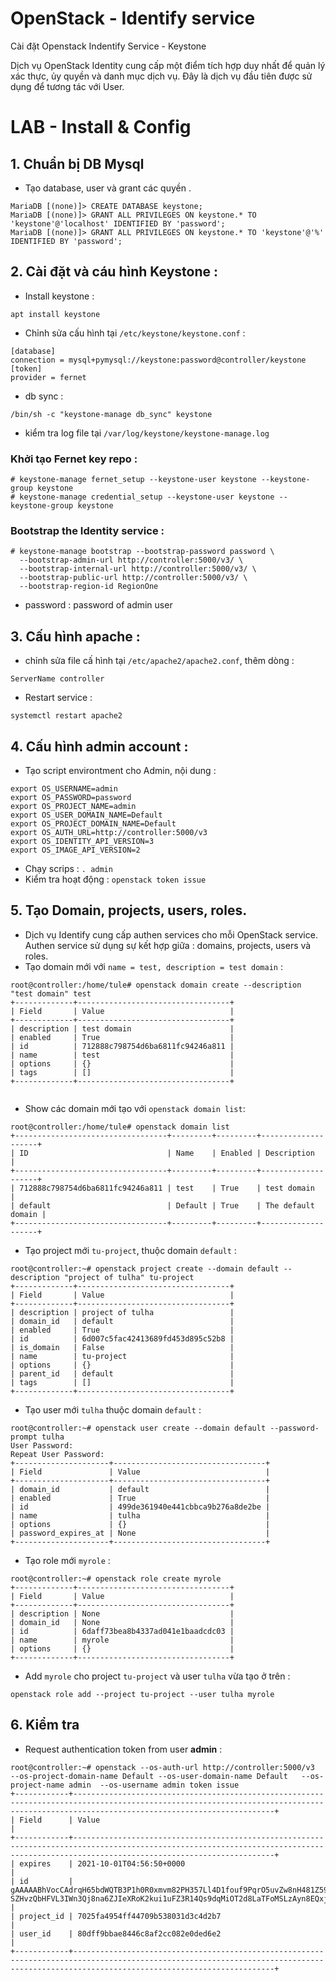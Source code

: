 # OpenStack - Identify service 
Cài đặt Openstack Indentify Service - Keystone 

Dịch vụ OpenStack Identity cung cấp một điểm tích hợp duy nhất để quản lý xác thực, ủy quyền và danh mục dịch vụ. Đây là dịch vụ đầu tiên được sử dụng để tương tác với User.

# LAB - Install & Config 

## 1. Chuẩn bị DB Mysql 

- Tạo database, user và grant các quyền .

```
MariaDB [(none)]> CREATE DATABASE keystone;
MariaDB [(none)]> GRANT ALL PRIVILEGES ON keystone.* TO 'keystone'@'localhost' IDENTIFIED BY 'password';
MariaDB [(none)]> GRANT ALL PRIVILEGES ON keystone.* TO 'keystone'@'%' IDENTIFIED BY 'password';
```

## 2. Cài đặt và cáu hình Keystone : 
- Install keystone : 
```
apt install keystone
```
- Chỉnh sửa cấu hình tại `/etc/keystone/keystone.conf` :
```
[database]
connection = mysql+pymysql://keystone:password@controller/keystone
[token]
provider = fernet
```

- db sync : 

```
/bin/sh -c "keystone-manage db_sync" keystone
```

- kiểm tra log file tại `/var/log/keystone/keystone-manage.log`

### Khởi tạo Fernet key repo : 
```
# keystone-manage fernet_setup --keystone-user keystone --keystone-group keystone
# keystone-manage credential_setup --keystone-user keystone --keystone-group keystone
```

### Bootstrap the Identity service : 
```
# keystone-manage bootstrap --bootstrap-password password \
  --bootstrap-admin-url http://controller:5000/v3/ \
  --bootstrap-internal-url http://controller:5000/v3/ \
  --bootstrap-public-url http://controller:5000/v3/ \
  --bootstrap-region-id RegionOne
```
- password : password of admin user 

## 3. Cấu hình apache :

- chỉnh sửa file cấ hình tại `/etc/apache2/apache2.conf`, thêm dòng : 
```
ServerName controller
```
- Restart service :
```
systemctl restart apache2
```
## 4. Cấu hình admin account : 
- Tạo script environtment cho Admin, nội dung : 
```
export OS_USERNAME=admin
export OS_PASSWORD=password
export OS_PROJECT_NAME=admin
export OS_USER_DOMAIN_NAME=Default
export OS_PROJECT_DOMAIN_NAME=Default
export OS_AUTH_URL=http://controller:5000/v3
export OS_IDENTITY_API_VERSION=3
export OS_IMAGE_API_VERSION=2
```
- Chạy scrips : `. admin`
- Kiểm tra hoạt động : `openstack token issue`

## 5. Tạo Domain, projects, users, roles. 
- Dịch vụ Identify cung cấp authen services cho mỗi OpenStack service. Authen service sử dụng sự kết hợp giữa : domains, projects, users và roles.
- Tạo domain mới với `name = test, description = test domain` : 
```
root@controller:/home/tule# openstack domain create --description "test domain" test 
+-------------+----------------------------------+
| Field       | Value                            |
+-------------+----------------------------------+
| description | test domain                      |
| enabled     | True                             |
| id          | 712888c798754d6ba6811fc94246a811 |
| name        | test                             |
| options     | {}                               |
| tags        | []                               |
+-------------+----------------------------------+
  
```
- Show các domain mới tạo với `openstack domain list`: 
```
root@controller:/home/tule# openstack domain list
+----------------------------------+---------+---------+--------------------+
| ID                               | Name    | Enabled | Description        |
+----------------------------------+---------+---------+--------------------+
| 712888c798754d6ba6811fc94246a811 | test    | True    | test domain        |
| default                          | Default | True    | The default domain |
+----------------------------------+---------+---------+--------------------+
```

- Tạo project mới `tu-project`, thuộc domain `default` : 
```
root@controller:~# openstack project create --domain default --description "project of tulha" tu-project
+-------------+----------------------------------+
| Field       | Value                            |
+-------------+----------------------------------+
| description | project of tulha                 |
| domain_id   | default                          |
| enabled     | True                             |
| id          | 6d007c5fac42413689fd453d895c52b8 |
| is_domain   | False                            |
| name        | tu-project                       |
| options     | {}                               |
| parent_id   | default                          |
| tags        | []                               |
+-------------+----------------------------------+

```
- Tạo user mới `tulha` thuộc domain `default` : 
```
root@controller:~# openstack user create --domain default --password-prompt tulha
User Password:
Repeat User Password:
+---------------------+----------------------------------+
| Field               | Value                            |
+---------------------+----------------------------------+
| domain_id           | default                          |
| enabled             | True                             |
| id                  | 499de361940e441cbbca9b276a8de2be |
| name                | tulha                            |
| options             | {}                               |
| password_expires_at | None                             |
+---------------------+----------------------------------+
```
- Tạo role mới `myrole` :
```
root@controller:~# openstack role create myrole
+-------------+----------------------------------+
| Field       | Value                            |
+-------------+----------------------------------+
| description | None                             |
| domain_id   | None                             |
| id          | 6daff73bea8b4337ad041e1baadcdc03 |
| name        | myrole                           |
| options     | {}                               |
+-------------+----------------------------------+
```
- Add `myrole` cho project `tu-project` và user `tulha` vừa tạo ở trên : 
```
openstack role add --project tu-project --user tulha myrole
```

## 6. Kiểm tra  
- Request authentication token from user **admin** : 
```
root@controller:~# openstack --os-auth-url http://controller:5000/v3   --os-project-domain-name Default --os-user-domain-name Default   --os-project-name admin  --os-username admin token issue
+------------+-----------------------------------------------------------------------------------------------------------------------------------------------------------------------------------------+
| Field      | Value                                                                                                                                                                                   |
+------------+-----------------------------------------------------------------------------------------------------------------------------------------------------------------------------------------+
| expires    | 2021-10-01T04:56:50+0000                                                                                                                                                                |
| id         | gAAAAABhVocCAdrqH65bdWQTB3P1h0R0xmvm82PH357Ll4D1fouf9PqrO5uvZw8nH481Z59nLK2VKQpvx_UHuV3btgRiGZZ-SZHvzQbHFVL3IWn3Qj8na6ZJIeXRoK2kui1uFZ3R14Qs9dqMiOT2d8LaTFoMSLzAyn8EQxj4Hz4IdDuimQIJuuo |
| project_id | 7025fa4954ff44709b538031d3c4d2b7                                                                                                                                                        |
| user_id    | 80dff9bbae8446c8af2cc082e0ded6e2                                                                                                                                                        |
+------------+-----------------------------------------------------------------------------------------------------------------------------------------------------------------------------------------+

```
